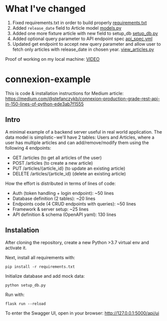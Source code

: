 # What I've changed
1. Fixed requirements.txt in order to build properly [requirements.txt](https://github.com/szymci0/quasar-connexion/blob/main/backend/requirements.txt)
2. Added `release_date` field to Article model [models.py](https://github.com/szymci0/quasar-connexion/blob/f6a732705b90005078a566b94895f668515d8a15/backend/lib/models.py#L29)
3. Added one more fixture article with new field to setup_db [setup_db.py](https://github.com/szymci0/quasar-connexion/blob/f6a732705b90005078a566b94895f668515d8a15/backend/setup_db.py#L28)
4. Added optional query parameter to API endpoint spec [api_spec.yml](https://github.com/szymci0/quasar-connexion/blob/f6a732705b90005078a566b94895f668515d8a15/backend/lib/api_spec.yaml#L48)
5. Updated get endpoint to accept new query parameter and allow user to fetch only articles with release_date in chosen year. [view_articles.py](https://github.com/szymci0/quasar-connexion/blob/f6a732705b90005078a566b94895f668515d8a15/backend/lib/views/view_articles.py#L8)

Proof of working on my local machine: [VIDEO](https://drive.google.com/file/d/1RGquvCQYfebYgHirn1hUyZTHSla1EEir/view?usp=sharing)



# connexion-example

This is code & installation instructions for Medium article:
https://medium.com/@stefanczykb/connexion-production-grade-rest-api-in-150-lines-of-python-ede3ab7f1555

## Intro

A minimal example of a backend server useful in real world application. The data model is simplistic - we'll have 2 tables: Users and Articles,
where a user has multiple articles and can add/remove/modify them using the following 4 endpoints:
- GET /articles (to get all articles of the user)
- POST /articles (to create a new article)
- PUT /articles/{article_id} (to update an existing article)
- DELETE /articles/{article_id} (delete an existing article)

How the effort is distributed in terms of lines of code:
- Auth (token handling + login endpoint): ~50 lines
- Database definition (2 tables): ~20 lines
- Endpoints code (4 CRUD endpoints with queries): ~50 lines
- Framework & server setup: ~25 lines
- API definition & schema (OpenAPI yaml): 130 lines

## Instalation
After cloning the repository, create a new Python >3.7 virtual env and activate it.

Next, install all requirements with:
```
pip install -r requirements.txt
```

Initialize database and add mock data:
```
python setup_db.py
```

Run with:
```
flask run --reload
```

To enter the Swagger UI, open in your browser:
http://127.0.0.1:5000/api/ui
